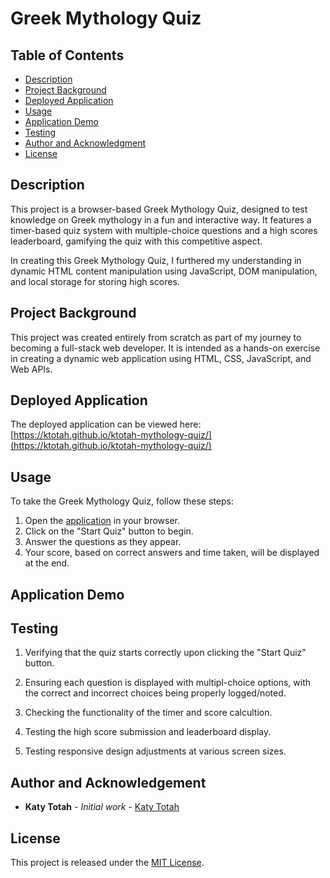 # Greek Mythology Quiz

## Table of Contents
- [Description](#description)
- [Project Background](#project-background)
- [Deployed Application](#deployed-application)
- [Usage](#usage)
- [Application Demo](#application-demo)
- [Testing](#testing)
- [Author and Acknowledgment](#author-and-acknowledgment)
- [License](#license)


## Description
This project is a browser-based Greek Mythology Quiz, designed to test knowledge on Greek mythology in a fun and interactive way. It features a timer-based quiz system with multiple-choice questions and a high scores leaderboard, gamifying the quiz with this competitive aspect.

In creating this Greek Mythology Quiz, I furthered my understanding in dynamic HTML content manipulation using JavaScript, DOM manipulation, and local storage for storing high scores.

## Project Background
This project was created entirely from scratch as part of my journey to becoming a full-stack web developer. It is intended as a hands-on exercise in creating a dynamic web application using HTML, CSS, JavaScript, and Web APIs.

## Deployed Application
The deployed application can be viewed here: [https://ktotah.github.io/ktotah-mythology-quiz/](https://ktotah.github.io/ktotah-mythology-quiz/)

## Usage
To take the Greek Mythology Quiz, follow these steps:

1. Open the [application](#deployed-application) in your browser.
2. Click on the "Start Quiz" button to begin.
3. Answer the questions as they appear. 
4. Your score, based on correct answers and time taken, will be displayed at the end.


## Application Demo

## Testing

1. Verifying that the quiz starts correctly upon clicking the "Start Quiz" button.

2. Ensuring each question is displayed with multipl-choice options, with the correct and incorrect choices being properly logged/noted. 

3. Checking the functionality of the timer and score calcultion.

4. Testing the high score submission and leaderboard display. 

5. Testing responsive design adjustments at various screen sizes.

## Author and Acknowledgement
- **Katy Totah** - *Initial work* - [Katy Totah](https://github.com/ktotah)

## License
This project is released under the [MIT License](./LICENSE).